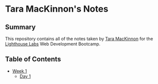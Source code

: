# Tara MacKinnon's Notes

## Summary
This repository contains all of the notes taken by [Tara MacKinnon](https://github.com/tmackinnon) for the [Lighthouse Labs](https://www.lighthouselabs.ca/) Web Development Bootcamp.

## Table of Contents
* [Week 1](/Week_1/)
  * [Day 1](/Week_1/Day_1)
  